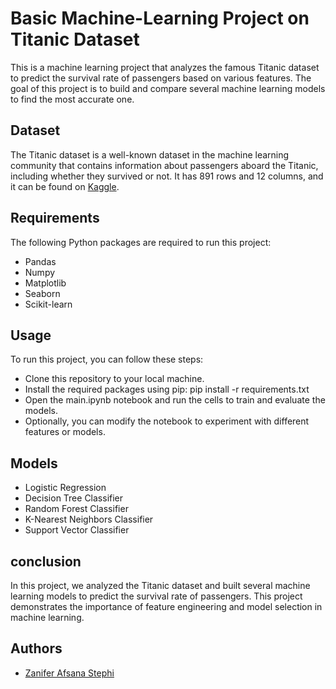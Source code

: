 
# Basic Machine-Learning Project on Titanic Dataset

This is a machine learning project that analyzes the famous Titanic dataset to predict the survival rate of passengers based on various features. The goal of this project is to build and compare several machine learning models to find the most accurate one.

## Dataset
The Titanic dataset is a well-known dataset in the machine learning community that contains information about passengers aboard the Titanic, including whether they survived or not. It has 891 rows and 12 columns, and it can be found on [Kaggle](https://www.kaggle.com/competitions/titanic/data).

## Requirements
The following Python packages are required to run this project:

- Pandas
- Numpy
- Matplotlib
- Seaborn
- Scikit-learn

## Usage
To run this project, you can follow these steps:

- Clone this repository to your local machine.
- Install the required packages using pip: pip install -r requirements.txt
- Open the main.ipynb notebook and run the cells to train and evaluate the models.
- Optionally, you can modify the notebook to experiment with different features or models.


## Models
- Logistic Regression
- Decision Tree Classifier
- Random Forest Classifier
- K-Nearest Neighbors Classifier
- Support Vector Classifier

## conclusion
In this project, we analyzed the Titanic dataset and built several machine learning models to predict the survival rate of passengers. This project demonstrates the importance of feature engineering and model selection in machine learning.

## Authors

- [Zanifer Afsana Stephi](https://github.com/zanifer)

